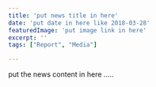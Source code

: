 ```yaml
---
title: 'put news title in here'
date: 'put date in here like 2018-03-28'
featuredImage: 'put image link in here'
excerpt: ''
tags: ["Report", "Media"]

---
```


put the news content in here ..... 
